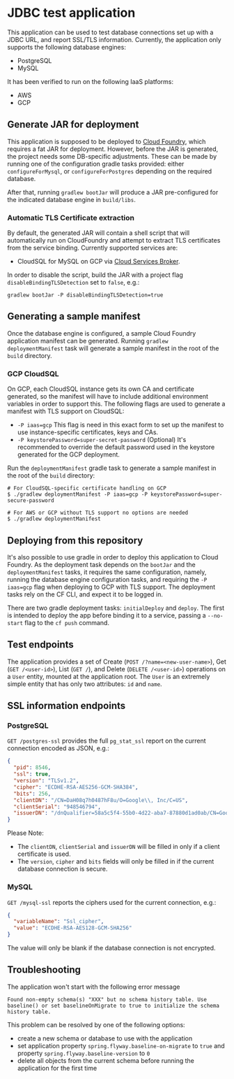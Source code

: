 # JDBC test application

This application can be used to test database connections set up with a JDBC URL,
and report SSL/TLS information. Currently, the application only supports the following
database engines:

- PostgreSQL
- MySQL

It has been verified to run on the following IaaS platforms:

- AWS
- GCP

## Generate JAR for deployment

This application is supposed to be deployed to [Cloud Foundry](https://cloudfoundry.org), which requires a fat JAR for
deployment. However, before the JAR is generated, the project needs some DB-specific adjustments. These can be made by
running one of the configuration gradle tasks provided: either `configureForMysql`, or `configureForPostgres` depending
on the required database.

After that, running `gradlew bootJar` will produce a JAR pre-configured for the indicated database engine
in `build/libs`.

### Automatic TLS Certificate extraction

By default, the generated JAR will contain a shell script that will automatically
run on CloudFoundry and attempt to extract TLS certificates from the service binding.
Currently supported services are:

- CloudSQL for MySQL on GCP via [Cloud Services Broker](https://github.com/cloudfoundry/cloud-service-broker).

In order to disable the script, build the JAR with a project flag `disableBindingTLSDetection` set to `false`, e.g.:
```
gradlew bootJar -P disableBindingTLSDetection=true
```

## Generating a sample manifest

Once the database engine is configured, a sample Cloud Foundry application manifest can be generated.
Running `gradlew deploymentManifest` task will generate a sample manifest in the root of the `build` directory.

### GCP CloudSQL

On GCP, each CloudSQL instance gets its own CA and certificate generated, so the manifest will have to include 
additional environment variables in order to support this. The following flags are used to generate a manifest
with TLS support on CloudSQL:

- `-P iaas=gcp` This flag is need in this exact form to set up the manifest to use instance-specific
  certificates, keys and CAs.
- `-P keystorePassword=super-secret-password` (Optional) It's recommended to override the default password used in the keystore
  generated for the GCP deployment.

Run the `deploymentManifest` gradle task to generate a sample manifest in the root of the `build` directory:

```shell
# For CloudSQL-specific certificate handling on GCP
$ ./gradlew deploymentManifest -P iaas=gcp -P keystorePassword=super-secure-password

# For AWS or GCP without TLS support no options are needed
$ ./gradlew deploymentManifest 
```

## Deploying from this repository

It's also possible to use gradle in order to deploy this application to Cloud Foundry. As the deployment task depends
on the `bootJar` and the `deploymentManifest` tasks, it requires the same configuration, namely, running the database
engine configuration tasks, and requiring the `-P iaas=gcp` flag when deploying to GCP with TLS support. The deployment
tasks rely on the CF CLI, and expect it to be logged in.

There are two gradle deployment tasks: `initialDeploy` and `deploy`. The first is intended to deploy the app before
binding it to a service, passing a `--no-start` flag to the `cf push` command.

## Test endpoints

The application provides a set of Create (`POST /?name=<new-user-name>`), Get (`GET /<user-id>`), List (`GET /`), and
Delete (`DELETE /<user-id>`) operations on a
`User` entity, mounted at the application root. The `User` is an extremely simple entity that has only two attributes:
`id` and `name`.

## SSL information endpoints

### PostgreSQL

`GET /postgres-ssl` provides the full `pg_stat_ssl` report on the current connection encoded as JSON, e.g.:

```json
{
  "pid": 8546,
  "ssl": true,
  "version": "TLSv1.2",
  "cipher": "ECDHE-RSA-AES256-GCM-SHA384",
  "bits": 256,
  "clientDN": "/CN=DaH08q7h0487hF8u/O=Google\\, Inc/C=US",
  "clientSerial": "948546794",
  "issuerDN": "/dnQualifier=58a5c5f4-55b0-4d22-aba7-87880d1ad0ab/CN=Google Clo"
}
```

Please Note:

- The `clientDN`, `clientSerial` and `issuerDN` will be filled in only if a client certificate is used.
- The `version`, `cipher` and `bits` fields will only be filled in if the current database connection is secure.

### MySQL

`GET /mysql-ssl` reports the ciphers used for the current connection, e.g.:

```json
{
  "variableName": "Ssl_cipher",
  "value": "ECDHE-RSA-AES128-GCM-SHA256"
}
```

The value will only be blank if the database connection is not encrypted.

## Troubleshooting

The application won't start with the following error message

```
Found non-empty schema(s) "XXX" but no schema history table. Use baseline() or set baselineOnMigrate to true to initialize the schema history table.
```

This problem can be resolved by one of the following options:

- create a new schema or database to use with the application
- set application property `spring.flyway.baseline-on-migrate` to `true` and property `spring.flyway.baseline-version`
  to `0`
- delete all objects from the current schema before running the application for the first time
